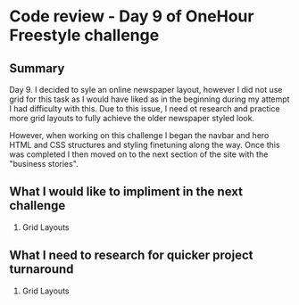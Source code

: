 # Code review - Day 9 of OneHour Freestyle challenge

## Summary

Day 9. I decided to syle an online newspaper layout, however I did not use grid for this task as I would have liked as in the beginning during my attempt I had difficulty with this. Due to this issue, I need ot research and practice more grid layouts to fully achieve the older newspaper styled look.

However, when working on this challenge I began the navbar and hero HTML and CSS structures and styling finetuning along the way. Once this was completed I then moved on to the next section of the site with the "business stories".

## What I would like to impliment in the next challenge

1. Grid Layouts

## What I need to research for quicker project turnaround

1. Grid Layouts
